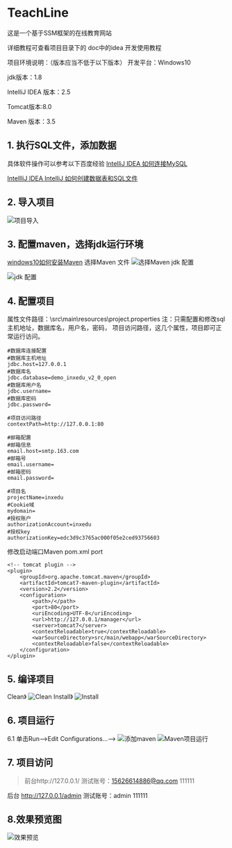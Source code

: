 # TeachLine
这是一个基于SSM框架的在线教育网站

详细教程可查看项目目录下的 doc中的idea 开发使用教程



项目环境说明：（版本应当不低于以下版本）
开发平台：Windows10 


jdk版本：1.8


IntelliJ IDEA 版本：2.5


Tomcat版本:8.0


Maven 版本：3.5


## 1.   执行SQL文件，添加数据
具体软件操作可以参考以下百度经验
[IntelliJ IDEA 如何连接MySQL](https://jingyan.baidu.com/article/2d5afd6923328b85a2e28e0b.html)

[IntellliJ IDEA IntelliJ 如何创建数据表和SQL文件](https://jingyan.baidu.com/article/bea41d43a80be4b4c51be60c.html)

## 2.   导入项目
![项目导入](/demo_inxedu_open/img/1.png)

## 3.   配置maven，选择jdk运行环境
[windows10如何安装Maven](https://jingyan.baidu.com/article/046a7b3e80bc06f9c27fa9bb.html)
选择Maven 文件
![选择Maven](/demo_inxedu_open/img/2.png)
jdk 配置

![jdk 配置](/demo_inxedu_open/img/3.png)
## 4.	配置项目
 属性文件路径：\src\main\resources\project.properties
注：只需配置和修改sql主机地址，数据库名，用户名，密码， 项目访问路径，这几个属性，项目即可正常运行访问。
```
#数据库连接配置
#数据库主机地址
jdbc.host=127.0.0.1
#数据库名
jdbc.database=demo_inxedu_v2_0_open
#数据库用户名
jdbc.username=
#数据库密码
jdbc.password=

#项目访问路径
contextPath=http://127.0.0.1:80

#邮箱配置
#邮箱信息
email.host=smtp.163.com
#邮箱号
email.username=
#邮箱密码
email.password=

#项目名
projectName=inxedu
#Cookie域
mydomain=
#授权账户
authorizationAccount=inxedu
#授权key
authorizationKey=edc3d9c3765ac000f05e2ced93756603
```
修改启动端口Maven pom.xml   port
```
<!-- tomcat plugin -->
<plugin>
    <groupId>org.apache.tomcat.maven</groupId>
    <artifactId>tomcat7-maven-plugin</artifactId>
    <version>2.2</version>
    <configuration>
        <path>/</path>
        <port>80</port>
        <uriEncoding>UTF-8</uriEncoding>
        <url>http://127.0.0.1/manager</url>
        <server>tomcat7</server>
        <contextReloadable>true</contextReloadable>
        <warSourceDirectory>src/main/webapp</warSourceDirectory>
        <contextReloadable>false</contextReloadable>
    </configuration>
</plugin>

```
## 5.	编译项目
Clean》
![Clean](/demo_inxedu_open/img/4.png)
Install》
![Install](/demo_inxedu_open/img/5.png)

## 6.	项目运行
6.1  单击Run-->Edit Configurations...-->
![添加maven](/demo_inxedu_open/img/6.png)
![Maven项目运行](/demo_inxedu_open/img/7.png)

## 7.	项目访问
>前台http://127.0.0.1/ 
测试账号：15626614886@qq.com 111111


后台 http://127.0.0.1/admin 
测试账号：admin 111111

## 8.效果预览图
![效果预览](/demo_inxedu_open/gif/show.gif)
